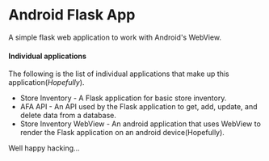 # Android Flask App

A simple flask web application to work with Android's WebView.

#### Individual applications

The following is the list of individual applications that make up this application(*Hopefully*).

- Store Inventory - A Flask application for basic store inventory.
- AFA API - An API used by the Flask application to get, add, update, and delete data from a database.
- Store Inventory WebView - An android application that uses WebView to render the Flask application on an android device(Hopefully).

Well happy hacking...
